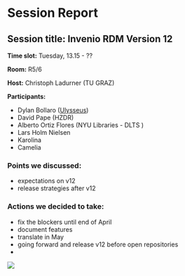 # Session Report

## Session title: Invenio RDM Version 12

**Time slot:**
Tuesday, 13.15 - ??

**Room:**
R5/6

**Host:**
Christoph Ladurner (TU GRAZ)

**Participants:**
- Dylan Bollaro ([Ulysseus](ulysseus.eu))
- David Pape (HZDR)
- Alberto Ortiz Flores (NYU Libraries - DLTS )
- Lars Holm Nielsen
- Karolina
- Camelia

### Points we discussed:
- expectations on v12
- release strategies after v12

### Actions we decided to take:
- fix the blockers until end of April
- document features
- translate in May
- going forward and release v12 before open repositories
- 


![](https://radosgw.public.os.wwu.de/pad/uploads/4a9943c2-4b82-4d13-a4db-288ac2c0eea2.jpg)

